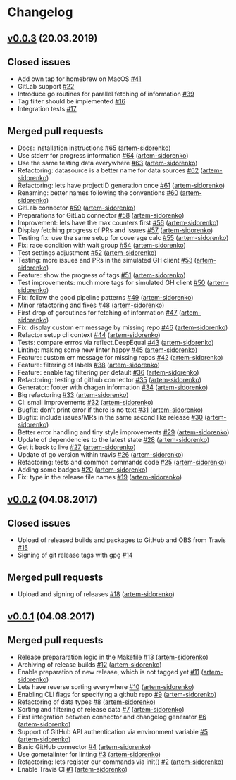 Changelog
=========

## [v0.0.3](https://github.com/artem-sidorenko/chagen/releases/v0.0.3) (20.03.2019)

Closed issues
-------------
- Add own tap for homebrew on MacOS [\#41](https://github.com/artem-sidorenko/chagen/issues/41)
- GitLab support [\#22](https://github.com/artem-sidorenko/chagen/issues/22)
- Introduce go routines for parallel fetching of information [\#39](https://github.com/artem-sidorenko/chagen/issues/39)
- Tag filter should be implemented [\#16](https://github.com/artem-sidorenko/chagen/issues/16)
- Integration tests [\#17](https://github.com/artem-sidorenko/chagen/issues/17)

Merged pull requests
--------------------
- Docs: installation instructions [\#65](https://github.com/artem-sidorenko/chagen/pull/65) ([artem-sidorenko](https://github.com/artem-sidorenko))
- Use stderr for progress information [\#64](https://github.com/artem-sidorenko/chagen/pull/64) ([artem-sidorenko](https://github.com/artem-sidorenko))
- Use the same testing data everywhere [\#63](https://github.com/artem-sidorenko/chagen/pull/63) ([artem-sidorenko](https://github.com/artem-sidorenko))
- Refactoring: datasource is a better name for data sources [\#62](https://github.com/artem-sidorenko/chagen/pull/62) ([artem-sidorenko](https://github.com/artem-sidorenko))
- Refactoring: lets have projectID generation once [\#61](https://github.com/artem-sidorenko/chagen/pull/61) ([artem-sidorenko](https://github.com/artem-sidorenko))
- Renaming: better names following the conventions [\#60](https://github.com/artem-sidorenko/chagen/pull/60) ([artem-sidorenko](https://github.com/artem-sidorenko))
- GitLab connector [\#59](https://github.com/artem-sidorenko/chagen/pull/59) ([artem-sidorenko](https://github.com/artem-sidorenko))
- Preparations for GitLab connector [\#58](https://github.com/artem-sidorenko/chagen/pull/58) ([artem-sidorenko](https://github.com/artem-sidorenko))
- Improvement: lets have the max counters first [\#56](https://github.com/artem-sidorenko/chagen/pull/56) ([artem-sidorenko](https://github.com/artem-sidorenko))
- Display fetching progress of PRs and issues [\#57](https://github.com/artem-sidorenko/chagen/pull/57) ([artem-sidorenko](https://github.com/artem-sidorenko))
- Testing fix: use the same setup for coverage calc [\#55](https://github.com/artem-sidorenko/chagen/pull/55) ([artem-sidorenko](https://github.com/artem-sidorenko))
- Fix: race condition with wait group [\#54](https://github.com/artem-sidorenko/chagen/pull/54) ([artem-sidorenko](https://github.com/artem-sidorenko))
- Test settings adjustment [\#52](https://github.com/artem-sidorenko/chagen/pull/52) ([artem-sidorenko](https://github.com/artem-sidorenko))
- Testing: more issues and PRs in the simulated GH client [\#53](https://github.com/artem-sidorenko/chagen/pull/53) ([artem-sidorenko](https://github.com/artem-sidorenko))
- Feature: show the progress of tags [\#51](https://github.com/artem-sidorenko/chagen/pull/51) ([artem-sidorenko](https://github.com/artem-sidorenko))
- Test improvements: much more tags for simulated GH client [\#50](https://github.com/artem-sidorenko/chagen/pull/50) ([artem-sidorenko](https://github.com/artem-sidorenko))
- Fix: follow the good pipeline patterns [\#49](https://github.com/artem-sidorenko/chagen/pull/49) ([artem-sidorenko](https://github.com/artem-sidorenko))
- Minor refactoring and fixes [\#48](https://github.com/artem-sidorenko/chagen/pull/48) ([artem-sidorenko](https://github.com/artem-sidorenko))
- First drop of goroutines for fetching of information [\#47](https://github.com/artem-sidorenko/chagen/pull/47) ([artem-sidorenko](https://github.com/artem-sidorenko))
- Fix: display custom err message by missing repo [\#46](https://github.com/artem-sidorenko/chagen/pull/46) ([artem-sidorenko](https://github.com/artem-sidorenko))
- Refactor setup cli context [\#44](https://github.com/artem-sidorenko/chagen/pull/44) ([artem-sidorenko](https://github.com/artem-sidorenko))
- Tests: compare errros via reflect.DeepEqual [\#43](https://github.com/artem-sidorenko/chagen/pull/43) ([artem-sidorenko](https://github.com/artem-sidorenko))
- Linting: making some new linter happy [\#45](https://github.com/artem-sidorenko/chagen/pull/45) ([artem-sidorenko](https://github.com/artem-sidorenko))
- Feature: custom err message for missing repos [\#42](https://github.com/artem-sidorenko/chagen/pull/42) ([artem-sidorenko](https://github.com/artem-sidorenko))
- Feature: filtering of labels [\#38](https://github.com/artem-sidorenko/chagen/pull/38) ([artem-sidorenko](https://github.com/artem-sidorenko))
- Feature: enable tag filtering per default [\#36](https://github.com/artem-sidorenko/chagen/pull/36) ([artem-sidorenko](https://github.com/artem-sidorenko))
- Refactoring: testing of github connector [\#35](https://github.com/artem-sidorenko/chagen/pull/35) ([artem-sidorenko](https://github.com/artem-sidorenko))
- Generator: footer with chagen information [\#34](https://github.com/artem-sidorenko/chagen/pull/34) ([artem-sidorenko](https://github.com/artem-sidorenko))
- Big refactoring [\#33](https://github.com/artem-sidorenko/chagen/pull/33) ([artem-sidorenko](https://github.com/artem-sidorenko))
- CI: small improvements [\#32](https://github.com/artem-sidorenko/chagen/pull/32) ([artem-sidorenko](https://github.com/artem-sidorenko))
- Bugfix: don't print error if there is no text [\#31](https://github.com/artem-sidorenko/chagen/pull/31) ([artem-sidorenko](https://github.com/artem-sidorenko))
- Bugfix: include issues/MRs in the same second like release [\#30](https://github.com/artem-sidorenko/chagen/pull/30) ([artem-sidorenko](https://github.com/artem-sidorenko))
- Better error handling and tiny style improvements [\#29](https://github.com/artem-sidorenko/chagen/pull/29) ([artem-sidorenko](https://github.com/artem-sidorenko))
- Update of dependencies to the latest state [\#28](https://github.com/artem-sidorenko/chagen/pull/28) ([artem-sidorenko](https://github.com/artem-sidorenko))
- Get it back to live [\#27](https://github.com/artem-sidorenko/chagen/pull/27) ([artem-sidorenko](https://github.com/artem-sidorenko))
- Update of go version within travis [\#26](https://github.com/artem-sidorenko/chagen/pull/26) ([artem-sidorenko](https://github.com/artem-sidorenko))
- Refactoring: tests and common commands code [\#25](https://github.com/artem-sidorenko/chagen/pull/25) ([artem-sidorenko](https://github.com/artem-sidorenko))
- Adding some badges [\#20](https://github.com/artem-sidorenko/chagen/pull/20) ([artem-sidorenko](https://github.com/artem-sidorenko))
- Fix: type in the release file names [\#19](https://github.com/artem-sidorenko/chagen/pull/19) ([artem-sidorenko](https://github.com/artem-sidorenko))

## [v0.0.2](https://github.com/artem-sidorenko/chagen/releases/tag/v0.0.2) (04.08.2017)

Closed issues
-------------
- Upload of released builds and packages to GitHub and OBS from Travis [\#15](https://github.com/artem-sidorenko/chagen/issues/15)
- Signing of git release tags with gpg [\#14](https://github.com/artem-sidorenko/chagen/issues/14)

Merged pull requests
--------------------
- Upload and signing of releases [\#18](https://github.com/artem-sidorenko/chagen/pull/18) ([artem-sidorenko](https://github.com/artem-sidorenko))

## [v0.0.1](https://github.com/artem-sidorenko/chagen/releases/tag/v0.0.1) (04.08.2017)

Merged pull requests
--------------------
- Release prepararation logic in the Makefile [\#13](https://github.com/artem-sidorenko/chagen/pull/13) ([artem-sidorenko](https://github.com/artem-sidorenko))
- Archiving of release builds [\#12](https://github.com/artem-sidorenko/chagen/pull/12) ([artem-sidorenko](https://github.com/artem-sidorenko))
- Enable preparation of new release, which is not tagged yet [\#11](https://github.com/artem-sidorenko/chagen/pull/11) ([artem-sidorenko](https://github.com/artem-sidorenko))
- Lets have reverse sorting everywhere [\#10](https://github.com/artem-sidorenko/chagen/pull/10) ([artem-sidorenko](https://github.com/artem-sidorenko))
- Enabling CLI flags for specifying a github repo [\#9](https://github.com/artem-sidorenko/chagen/pull/9) ([artem-sidorenko](https://github.com/artem-sidorenko))
- Refactoring of data types [\#8](https://github.com/artem-sidorenko/chagen/pull/8) ([artem-sidorenko](https://github.com/artem-sidorenko))
- Sorting and filtering of release data [\#7](https://github.com/artem-sidorenko/chagen/pull/7) ([artem-sidorenko](https://github.com/artem-sidorenko))
- First integration between connector and changelog generator [\#6](https://github.com/artem-sidorenko/chagen/pull/6) ([artem-sidorenko](https://github.com/artem-sidorenko))
- Support of GitHub API authentication via environment variable [\#5](https://github.com/artem-sidorenko/chagen/pull/5) ([artem-sidorenko](https://github.com/artem-sidorenko))
- Basic GitHub connector [\#4](https://github.com/artem-sidorenko/chagen/pull/4) ([artem-sidorenko](https://github.com/artem-sidorenko))
- Use gometalinter for linting [\#3](https://github.com/artem-sidorenko/chagen/pull/3) ([artem-sidorenko](https://github.com/artem-sidorenko))
- Refactoring: lets register our commands via init() [\#2](https://github.com/artem-sidorenko/chagen/pull/2) ([artem-sidorenko](https://github.com/artem-sidorenko))
- Enable Travis CI [\#1](https://github.com/artem-sidorenko/chagen/pull/1) ([artem-sidorenko](https://github.com/artem-sidorenko))
